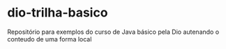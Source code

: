 # dio-trilha-basico
Repositório para exemplos do curso de Java básico pela Dio
autenando o conteudo de uma forma local
